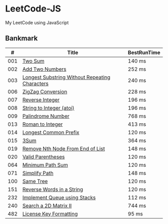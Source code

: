 # LeetCode-JS

My LeetCode using JavaScript

## Bankmark

| # | Title |  BestRunTime |
|---| ----- |  ---- |
|001| [Two Sum](201510/001-TwoSum.js) | 140 ms |
|002| [Add Two Numbers](201510/002-AddTwoNumbers.js) |  252 ms |
|003| [Longest Substring Without Repeating Characters](201510/003-LongestSubstringWithoutRepeatingCharacters.js) | 240 ms |
|006| [ZigZag Conversion](201510/006-ZigZagConversion.js) | 228 ms |
|007| [Reverse Integer](201510/007-ReverseInteger.js) | 196 ms |
|008| [String to Integer (atoi)](201510/008-StringToInteger(atoi).js) | 196 ms |
|009| [Palindrome Number](201510/009-PalindromeNumber.js) | 768 ms |
|013| [Roman to Integer](201510/013-RomanToInteger.js) | 413 ms |
|014| [Longest Common Prefix](201510/014-LongestCommonPrefix.js) | 120 ms |
|015| [3Sum](201510/015-3Sum.js) | 364 ms | 
|019| [Remove Nth Node From End of List](201510/019-RemoveNthNodeFromEndOfList.js) | 148 ms |
|020| [Valid Parentheses](201510/020-ValidParentheses.js) | 120 ms |
|064| [Minimum Path Sum](201510/064-MinimumPathSum.js) | 120 ms |
|071| [Simplify Path](201510/071-SimplifyPath.js) | 148 ms |
|100| [Same Tree](201510/100-SameTree.js) | 120 ms |
|151| [Reverse Words in a String](201510/151-ReverseWordsInAString.js) |120 ms|
|232| [Implement Queue using Stacks](201510/232-ImplementQueueUsingStacks.js) | 112 ms |
|240| [Search a 2D Matrix II](201510/240-SearchA2DMatrixII.js) | 744 ms|
|482| [License Key Formatting](201703/482-LicenseKeyFormatting.js) |  95 ms |
